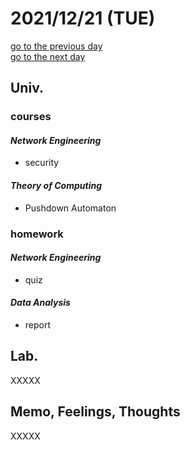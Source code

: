 # 2021/12/21 (TUE)

<div class="date_jumper">
  <a class="link_wrapper" href="./20th.md"><div class="button">go to the previous day</div></a>
  <a class="link_wrapper" href="./22nd.md"><div class="button">go to the next day</div></a>
</div>

## Univ.
### courses
#### *Network Engineering*
- security
#### *Theory of Computing*
- Pushdown Automaton

### homework
#### *Network Engineering*
- quiz

#### *Data Analysis*
- report

## Lab.
XXXXX  

## Memo, Feelings, Thoughts
XXXXX  
